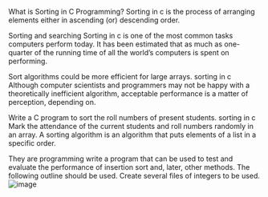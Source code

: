  What is Sorting in C Programming?
Sorting in c is the process of arranging elements either in ascending (or) descending order.

Sorting and searching Sorting in c is one of the most common tasks computers perform today. It has been estimated that as much as one-quarter of the running time of all the world’s computers is spent on performing.

Sort algorithms could be more efficient for large arrays. sorting in c Although computer scientists and programmers may not be happy with a theoretically inefficient algorithm, acceptable performance is a matter of perception, depending on.

Write a C program to sort the roll numbers of present students. sorting in c Mark the attendance of the current students and roll numbers randomly in an array. A sorting algorithm is an algorithm that puts elements of a list in a specific order.

They are programming write a program that can be used to test and evaluate the performance of insertion sort and, later, other methods. The following outline should be used. Create several files of integers to be used.
![image](https://user-images.githubusercontent.com/125429673/234376219-93ddd25e-bed9-4a71-9d57-7ca147bad615.png)

